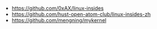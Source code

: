 - https://github.com/0xAX/linux-insides
- https://github.com/hust-open-atom-club/linux-insides-zh
- https://github.com/mengning/mykernel
